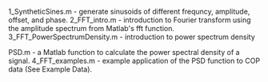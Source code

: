 1_SyntheticSines.m - generate sinusoids of different frequncy, amplitude, offset, and phase.
2_FFT_intro.m - introduction to Fourier transform using the amplitude spectrum from Matlab's fft function.
3_FFT_PowerSpectrumDensity.m - introduction to power spectrum density 

PSD.m - a Matlab function to calculate the power spectral density of a signal.
4_FFT_examples.m - example application of the PSD function to COP data (See Example Data).
